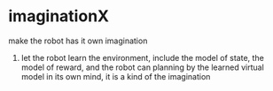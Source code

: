 # imaginationX
make the robot has it own imagination

1. let the robot learn the environment, include the model of state, the model of reward, and the robot can planning by the learned virtual model in its own mind, it is a kind of the imagination
